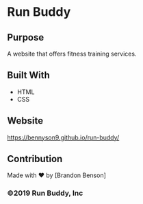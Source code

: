 # Run Buddy

## Purpose
A website that offers fitness training services.

## Built With
* HTML
* CSS

## Website
https://bennyson9.github.io/run-buddy/

## Contribution
Made with ❤️ by [Brandon Benson]

### ©️2019 Run Buddy, Inc
